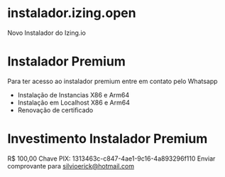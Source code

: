# instalador.izing.open
Novo Instalador do Izing.io

# Instalador Premium
Para ter acesso ao instalador premium entre em contato pelo Whatsapp
- Instalação de Instancias X86 e Arm64
- Instalação em Localhost X86 e Arm64
- Renovação de certificado

# Investimento Instalador Premium
R$ 100,00
Chave PIX: 1313463c-c847-4ae1-9c16-4a893296f110
Enviar comprovante para silvioerick@hotmail.com

